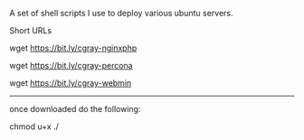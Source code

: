 A set of shell scripts I use to deploy various ubuntu servers.


Short URLs

wget https://bit.ly/cgray-nginxphp

wget https://bit.ly/cgray-percona

wget https://bit.ly/cgray-webmin

------------------------------------------
once downloaded do the following:

chmod u+x <FILENAME>
./<FILENAME>

